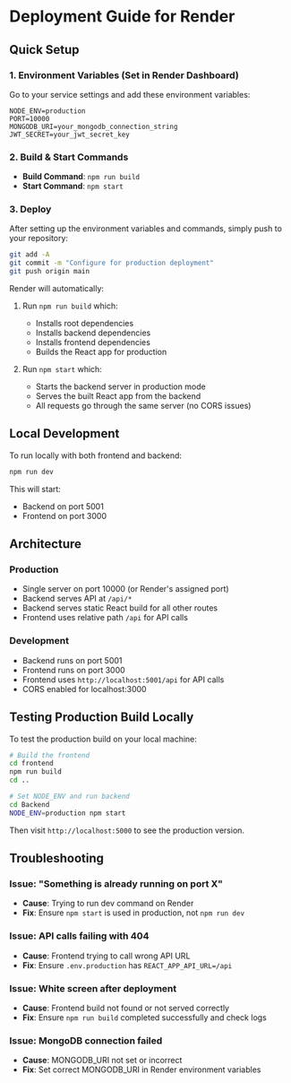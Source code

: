 # Deployment Guide for Render

## Quick Setup

### 1. Environment Variables (Set in Render Dashboard)

Go to your service settings and add these environment variables:

```
NODE_ENV=production
PORT=10000
MONGODB_URI=your_mongodb_connection_string
JWT_SECRET=your_jwt_secret_key
```

### 2. Build & Start Commands

- **Build Command**: `npm run build`
- **Start Command**: `npm start`

### 3. Deploy

After setting up the environment variables and commands, simply push to your repository:

```bash
git add -A
git commit -m "Configure for production deployment"
git push origin main
```

Render will automatically:
1. Run `npm run build` which:
   - Installs root dependencies
   - Installs backend dependencies
   - Installs frontend dependencies
   - Builds the React app for production

2. Run `npm start` which:
   - Starts the backend server in production mode
   - Serves the built React app from the backend
   - All requests go through the same server (no CORS issues)

## Local Development

To run locally with both frontend and backend:

```bash
npm run dev
```

This will start:
- Backend on port 5001
- Frontend on port 3000

## Architecture

### Production
- Single server on port 10000 (or Render's assigned port)
- Backend serves API at `/api/*`
- Backend serves static React build for all other routes
- Frontend uses relative path `/api` for API calls

### Development
- Backend runs on port 5001
- Frontend runs on port 3000
- Frontend uses `http://localhost:5001/api` for API calls
- CORS enabled for localhost:3000

## Testing Production Build Locally

To test the production build on your local machine:

```bash
# Build the frontend
cd frontend
npm run build
cd ..

# Set NODE_ENV and run backend
cd Backend
NODE_ENV=production npm start
```

Then visit `http://localhost:5000` to see the production version.

## Troubleshooting

### Issue: "Something is already running on port X"
- **Cause**: Trying to run dev command on Render
- **Fix**: Ensure `npm start` is used in production, not `npm run dev`

### Issue: API calls failing with 404
- **Cause**: Frontend trying to call wrong API URL
- **Fix**: Ensure `.env.production` has `REACT_APP_API_URL=/api`

### Issue: White screen after deployment
- **Cause**: Frontend build not found or not served correctly
- **Fix**: Ensure `npm run build` completed successfully and check logs

### Issue: MongoDB connection failed
- **Cause**: MONGODB_URI not set or incorrect
- **Fix**: Set correct MONGODB_URI in Render environment variables
